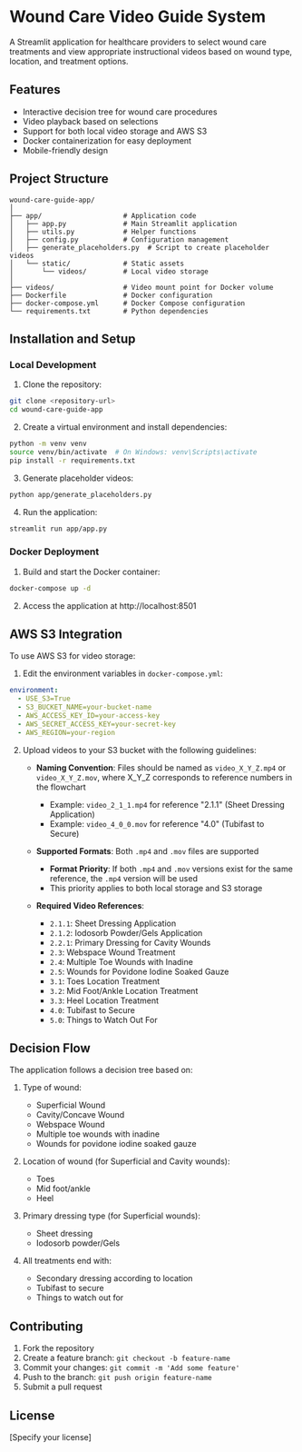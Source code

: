 # Wound Care Video Guide System

A Streamlit application for healthcare providers to select wound care treatments and view appropriate instructional videos based on wound type, location, and treatment options.

## Features

- Interactive decision tree for wound care procedures
- Video playback based on selections
- Support for both local video storage and AWS S3
- Docker containerization for easy deployment
- Mobile-friendly design

## Project Structure

```
wound-care-guide-app/
│
├── app/                    # Application code
│   ├── app.py              # Main Streamlit application
│   ├── utils.py            # Helper functions
│   ├── config.py           # Configuration management
│   ├── generate_placeholders.py  # Script to create placeholder videos
│   └── static/             # Static assets
│       └── videos/         # Local video storage
│
├── videos/                 # Video mount point for Docker volume
├── Dockerfile              # Docker configuration
├── docker-compose.yml      # Docker Compose configuration
└── requirements.txt        # Python dependencies
```

## Installation and Setup

### Local Development

1. Clone the repository:
```bash
git clone <repository-url>
cd wound-care-guide-app
```

2. Create a virtual environment and install dependencies:
```bash
python -m venv venv
source venv/bin/activate  # On Windows: venv\Scripts\activate
pip install -r requirements.txt
```

3. Generate placeholder videos:
```bash
python app/generate_placeholders.py
```

4. Run the application:
```bash
streamlit run app/app.py
```

### Docker Deployment

1. Build and start the Docker container:
```bash
docker-compose up -d
```

2. Access the application at http://localhost:8501

## AWS S3 Integration

To use AWS S3 for video storage:

1. Edit the environment variables in `docker-compose.yml`:
```yaml
environment:
  - USE_S3=True
  - S3_BUCKET_NAME=your-bucket-name
  - AWS_ACCESS_KEY_ID=your-access-key
  - AWS_SECRET_ACCESS_KEY=your-secret-key
  - AWS_REGION=your-region
```

2. Upload videos to your S3 bucket with the following guidelines:

   - **Naming Convention**: Files should be named as `video_X_Y_Z.mp4` or `video_X_Y_Z.mov`, where X_Y_Z corresponds to reference numbers in the flowchart
     - Example: `video_2_1_1.mp4` for reference "2.1.1" (Sheet Dressing Application)
     - Example: `video_4_0_0.mov` for reference "4.0" (Tubifast to Secure)
   
   - **Supported Formats**: Both `.mp4` and `.mov` files are supported
     - **Format Priority**: If both `.mp4` and `.mov` versions exist for the same reference, the `.mp4` version will be used
     - This priority applies to both local storage and S3 storage
   
   - **Required Video References**:
     - `2.1.1`: Sheet Dressing Application
     - `2.1.2`: Iodosorb Powder/Gels Application
     - `2.2.1`: Primary Dressing for Cavity Wounds
     - `2.3`: Webspace Wound Treatment
     - `2.4`: Multiple Toe Wounds with Inadine
     - `2.5`: Wounds for Povidone Iodine Soaked Gauze
     - `3.1`: Toes Location Treatment
     - `3.2`: Mid Foot/Ankle Location Treatment
     - `3.3`: Heel Location Treatment
     - `4.0`: Tubifast to Secure
     - `5.0`: Things to Watch Out For

## Decision Flow

The application follows a decision tree based on:

1. Type of wound:
   - Superficial Wound
   - Cavity/Concave Wound
   - Webspace Wound
   - Multiple toe wounds with inadine
   - Wounds for povidone iodine soaked gauze

2. Location of wound (for Superficial and Cavity wounds):
   - Toes
   - Mid foot/ankle
   - Heel

3. Primary dressing type (for Superficial wounds):
   - Sheet dressing
   - Iodosorb powder/Gels

4. All treatments end with:
   - Secondary dressing according to location
   - Tubifast to secure
   - Things to watch out for

## Contributing

1. Fork the repository
2. Create a feature branch: `git checkout -b feature-name`
3. Commit your changes: `git commit -m 'Add some feature'`
4. Push to the branch: `git push origin feature-name`
5. Submit a pull request

## License

[Specify your license]
